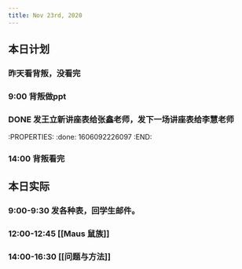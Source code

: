 ```yaml
---
title: Nov 23rd, 2020
---
```


## 本日计划
### 昨天看背叛，没看完
### 9:00 背叛做ppt
### DONE 发王立新讲座表给张鑫老师，发下一场讲座表给李慧老师
:PROPERTIES:
:done: 1606092226097
:END:
### 14:00 背叛看完
## 本日实际
### 9:00-9:30 发各种表，回学生邮件。
### 12:00-12:45 [[Maus 鼠族]]
### 14:00-16:30 [[问题与方法]]
### 
